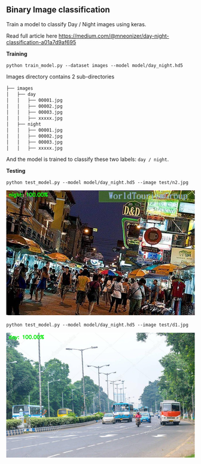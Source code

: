 ## Binary Image classification

Train a model to classify Day / Night images using keras.

Read full article here https://medium.com/@mneonizer/day-night-classification-a01a7d9af695

**Training**

````
python train_model.py --dataset images --model model/day_night.hd5
````

Images directory contains 2 sub-directories

````
├── images
│   ├── day
│   │   ├── 00001.jpg
│   │   ├── 00002.jpg
│   │   ├── 00003.jpg
│   │   ├── xxxxx.jpg
│   ├── night
│   │   ├── 00001.jpg
│   │   ├── 00002.jpg
│   │   ├── 00003.jpg
│   │   ├── xxxxx.jpg
````

And the model is trained to classify these two labels: ``day / night``.

**Testing**

````
python test_model.py --model model/day_night.hd5 --image test/n2.jpg
````

![](Docs/r1.jpg)

````
python test_model.py --model model/day_night.hd5 --image test/d1.jpg
````

![](Docs/r2.jpg)